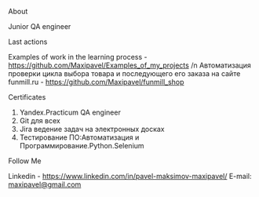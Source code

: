 
About

Junior QA engineer

Last actions 

Examples of work in the learning process - https://github.com/Maxipavel/Examples_of_my_projects /n
Автоматизация проверки цикла выбора товара и последующего его заказа на сайте funmill.ru - https://github.com/Maxipavel/funmill_shop

Certificates

1) Yandex.Practicum QA engineer
2) Git для всех
3) Jira ведение задач на электронных досках
4) Тестирование ПО:Автоматизация и Программирование.Python.Selenium

Follow Me

Linkedin - https://www.linkedin.com/in/pavel-maksimov-maxipavel/
E-mail: maxipavel@gmail.com
